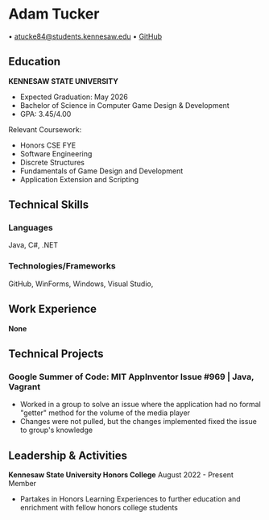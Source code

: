 # Adam Tucker

• atucke84@students.kennesaw.edu • [GitHub](https://github.com/SammichMeat)

## Education

**KENNESAW STATE UNIVERSITY**
- Expected Graduation: May 2026
- Bachelor of Science in Computer Game Design & Development
- GPA: 3.45/4.00

Relevant Coursework:
- Honors CSE FYE
- Software Engineering
- Discrete Structures
- Fundamentals of Game Design and Development
- Application Extension and Scripting

## Technical Skills

### Languages
Java, C#, .NET

### Technologies/Frameworks
GitHub, WinForms, Windows, Visual Studio, 

## Work Experience
**None**

## Technical Projects

### Google Summer of Code: MIT AppInventor Issue #969 | Java, Vagrant
- Worked in a group to solve an issue where the application had no formal "getter" method for the volume of the media player
- Changes were not pulled, but the changes implemented fixed the issue to group's knowledge

## Leadership & Activities

**Kennesaw State University Honors College**
August 2022 - Present
Member

- Partakes in Honors Learning Experiences to further education and enrichment with fellow honors college students
